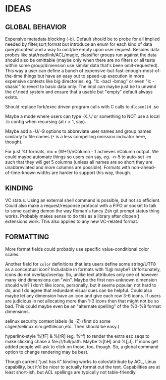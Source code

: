 IDEAS
=============

GLOBAL BEHAVIOR
---------------
Expensive metadata blocking (`-b`).
  Default should be to probe for all implied needed by filter,sort,format but
  introduce an enum for each kind of data query/context and a way to omit/be
  empty upon user request.  Besides data probes like stat/readlink/ACL/magic,
  classifier groups run against the data should also be omittable (maybe only
  when there are no filters or all tests within some group/dimension use
  similar data that's been omit-requested).  This way a user can define a
  bunch of expensive-but-fast-enough-most-of-the-time things but have an easy
  out to speed-up execution in more expensive contexts like big directories,
  eg. "lc -bacl -bmag" or even "lc -sbasic" to revert to basic data only.
  The impl can maybe just be to unwind the cf.need system and ensure that a
  usable but "empty" default always exists.

Should replace fork/exec driven program calls with C calls to `dlopen()`d .so

Maybe a mode where users can type -X././ or something to NOT use a local .lc
config when recursing (at r > 1, say).

Maybe add a -U/-G options to abbreviate user names and group names similarly
to file names (`*` is a less compelling omission indicator here, though).

For just %f formats, mx = (W+1)/nColumn - 1 achieves nColumn output.  We could
maybe automate things so users can say, eg. -n-5 to auto-set -m such that they
will get 5 columns (unless all names are so short they are unabbreviated and
more columns are possible).  Formats with non-ahead-of-time-known widths are
harder to support this way, though.

KINDING
-------
VC status.  Using an external shell command is possible, but not so efficient.
Could also make a request/response protocol with a FIFO or socket to talk to
some caching demon the way Roman's fancy Zsh git prompt status thing works.
Probably makes sense to do this as a library after dlopen() extensions work.
This also applies to any new VC-related format.

FORMATTING
----------
More format fields could probably use specific value-conditional color scales.

Another field for `color` definitions that lets users define some string/UTF8
as a conceptual icon?  Includable in formats with %@ maybe?  Unfortunately,
icons do not overlap/overlay.  So, unlike text attributes only one of however
many kind dimensions can "win".  Maybe the first non-unknown dimension should
win?  I don't like icons, personally, but it seems popular, not hard to do, and
I do agree that redundant visual cues can be helpful.  Could also maybe let any
dimension have an icon and give each row 3-6 icons.  If users are judicious in
not allocating more than 1-3 icons then that might not be so bad.  This could
maybe even be an "alternate spelling" of the %0-%8 format dimensions.

selinux security context labels (ls -Z)
(first do some cligen/selinux.nim:getfilecon,etc.  Then should be easy.)

hyperlink-style %[fF] & %[rR] (eg. %^f) to render the extra esc seqs to make
clicking chase a file:///full/path.  Maybe %[hH] and %[jJ].  If icons get added
people will ask to click on those, too, though.  So, a global command option to
change rendering may be best.

Though current "just has it" kinding works to color/attribute by ACL, Linux
capability, but it'd be nicer to actually format out the text.  Capabilities
are at least short-ish, but ACL spellings are typically not table-friendly.
